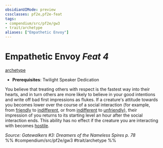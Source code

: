 ```yaml
---
obsidianUIMode: preview
cssclasses: pf2e,pf2e-feat
tags:
- compendium/src/pf2e/gw3
- trait/archetype
aliases: ["Empathetic Envoy"]
---
```

# Empathetic Envoy  *Feat 4*  
[archetype](rules/traits/archetype.md "Archetype Feat Trait")  

- **Prerequisites**: Twilight Speaker Dedication

You believe that treating others with respect is the fastest way into their hearts, and in turn others are more likely to believe in your good intentions and write off bad first impressions as flukes. If a creature's attitude towards you becomes lower over the course of a social interaction (for example, from [friendly](rules/conditions.md#Friendly) to [indifferent](rules/conditions.md#Indifferent), or from [indifferent](rules/conditions.md#Indifferent) to [unfriendly](rules/conditions.md#Unfriendly)), their impression of you returns to its starting level an hour after the social interaction ends. This ability has no effect if the creature you are interacting with becomes [hostile](rules/conditions.md#Hostile).

*Source: Gatewalkers #3: Dreamers of the Nameless Spires p. 78*  
%% #compendium/src/pf2e/gw3 #trait/archetype %%
